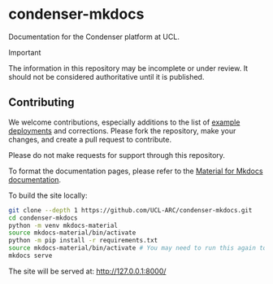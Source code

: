 # condenser-mkdocs

Documentation for the Condenser platform at UCL.

> [!IMPORTANT]
> The information in this repository may be incomplete or under review. It should
> not be considered authoritative until it is published.

## Contributing

We welcome contributions, especially additions to the list of [example deployments](/docs/developer_guide/examples.md)
and corrections. Please fork the repository, make your changes, and create a pull
request to contribute.

Please do not make requests for support through this repository.

To format the documentation pages, please refer to the [Material for Mkdocs documentation](https://squidfunk.github.io/mkdocs-material/reference/).

To build the site locally:

``` sh
git clone --depth 1 https://github.com/UCL-ARC/condenser-mkdocs.git
cd condenser-mkdocs
python -m venv mkdocs-material
source mkdocs-material/bin/activate
python -m pip install -r requirements.txt
source mkdocs-material/bin/activate # You may need to run this again to ensure that the correct mkdocs executable is first on your $PATH
mkdocs serve
```

The site will be served at: http://127.0.0.1:8000/
